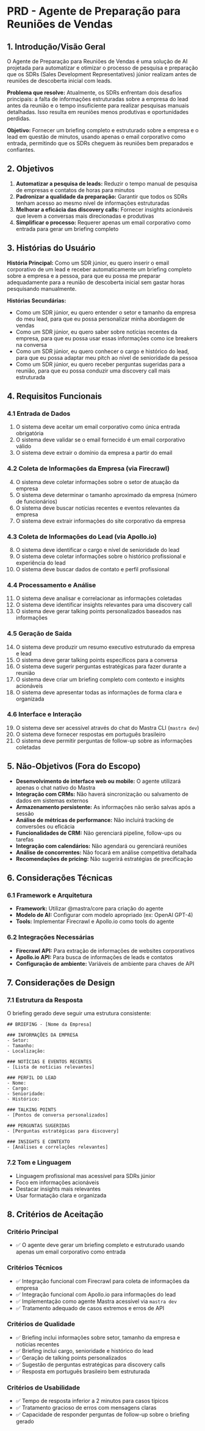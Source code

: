# PRD - Agente de Preparação para Reuniões de Vendas

## 1. Introdução/Visão Geral

O Agente de Preparação para Reuniões de Vendas é uma solução de AI projetada para automatizar e otimizar o processo de pesquisa e preparação que os SDRs (Sales Development Representatives) júnior realizam antes de reuniões de descoberta inicial com leads. 

**Problema que resolve:** Atualmente, os SDRs enfrentam dois desafios principais: a falta de informações estruturadas sobre a empresa do lead antes da reunião e o tempo insuficiente para realizar pesquisas manuais detalhadas. Isso resulta em reuniões menos produtivas e oportunidades perdidas.

**Objetivo:** Fornecer um briefing completo e estruturado sobre a empresa e o lead em questão de minutos, usando apenas o email corporativo como entrada, permitindo que os SDRs cheguem às reuniões bem preparados e confiantes.

## 2. Objetivos

1. **Automatizar a pesquisa de leads:** Reduzir o tempo manual de pesquisa de empresas e contatos de horas para minutos
2. **Padronizar a qualidade da preparação:** Garantir que todos os SDRs tenham acesso ao mesmo nível de informações estruturadas
3. **Melhorar a eficácia das discovery calls:** Fornecer insights acionáveis que levem a conversas mais direcionadas e produtivas
4. **Simplificar o processo:** Requerer apenas um email corporativo como entrada para gerar um briefing completo

## 3. Histórias do Usuário

**História Principal:**
Como um SDR júnior, eu quero inserir o email corporativo de um lead e receber automaticamente um briefing completo sobre a empresa e a pessoa, para que eu possa me preparar adequadamente para a reunião de descoberta inicial sem gastar horas pesquisando manualmente.

**Histórias Secundárias:**
- Como um SDR júnior, eu quero entender o setor e tamanho da empresa do meu lead, para que eu possa personalizar minha abordagem de vendas
- Como um SDR júnior, eu quero saber sobre notícias recentes da empresa, para que eu possa usar essas informações como ice breakers na conversa
- Como um SDR júnior, eu quero conhecer o cargo e histórico do lead, para que eu possa adaptar meu pitch ao nível de senioridade da pessoa
- Como um SDR júnior, eu quero receber perguntas sugeridas para a reunião, para que eu possa conduzir uma discovery call mais estruturada

## 4. Requisitos Funcionais

### 4.1 Entrada de Dados
1. O sistema deve aceitar um email corporativo como única entrada obrigatória
2. O sistema deve validar se o email fornecido é um email corporativo válido
3. O sistema deve extrair o domínio da empresa a partir do email

### 4.2 Coleta de Informações da Empresa (via Firecrawl)
4. O sistema deve coletar informações sobre o setor de atuação da empresa
5. O sistema deve determinar o tamanho aproximado da empresa (número de funcionários)
6. O sistema deve buscar notícias recentes e eventos relevantes da empresa
7. O sistema deve extrair informações do site corporativo da empresa

### 4.3 Coleta de Informações do Lead (via Apollo.io)
8. O sistema deve identificar o cargo e nível de senioridade do lead
9. O sistema deve coletar informações sobre o histórico profissional e experiência do lead
10. O sistema deve buscar dados de contato e perfil profissional

### 4.4 Processamento e Análise
11. O sistema deve analisar e correlacionar as informações coletadas
12. O sistema deve identificar insights relevantes para uma discovery call
13. O sistema deve gerar talking points personalizados baseados nas informações

### 4.5 Geração de Saída
14. O sistema deve produzir um resumo executivo estruturado da empresa e lead
15. O sistema deve gerar talking points específicos para a conversa
16. O sistema deve sugerir perguntas estratégicas para fazer durante a reunião
17. O sistema deve criar um briefing completo com contexto e insights acionáveis
18. O sistema deve apresentar todas as informações de forma clara e organizada

### 4.6 Interface e Interação
19. O sistema deve ser acessível através do chat do Mastra CLI (`mastra dev`)
20. O sistema deve fornecer respostas em português brasileiro
21. O sistema deve permitir perguntas de follow-up sobre as informações coletadas

## 5. Não-Objetivos (Fora do Escopo)

- **Desenvolvimento de interface web ou mobile:** O agente utilizará apenas o chat nativo do Mastra
- **Integração com CRMs:** Não haverá sincronização ou salvamento de dados em sistemas externos
- **Armazenamento persistente:** As informações não serão salvas após a sessão
- **Análise de métricas de performance:** Não incluirá tracking de conversões ou eficácia
- **Funcionalidades de CRM:** Não gerenciará pipeline, follow-ups ou tarefas
- **Integração com calendários:** Não agendará ou gerenciará reuniões
- **Análise de concorrentes:** Não focará em análise competitiva detalhada
- **Recomendações de pricing:** Não sugerirá estratégias de precificação

## 6. Considerações Técnicas

### 6.1 Framework e Arquitetura
- **Framework:** Utilizar @mastra/core para criação do agente
- **Modelo de AI:** Configurar com modelo apropriado (ex: OpenAI GPT-4)
- **Tools:** Implementar Firecrawl e Apollo.io como tools do agente

### 6.2 Integrações Necessárias
- **Firecrawl API:** Para extração de informações de websites corporativos
- **Apollo.io API:** Para busca de informações de leads e contatos
- **Configuração de ambiente:** Variáveis de ambiente para chaves de API

## 7. Considerações de Design

### 7.1 Estrutura da Resposta
O briefing gerado deve seguir uma estrutura consistente:
```
## BRIEFING - [Nome da Empresa]

### INFORMAÇÕES DA EMPRESA
- Setor: 
- Tamanho: 
- Localização: 

### NOTÍCIAS E EVENTOS RECENTES
- [Lista de notícias relevantes]

### PERFIL DO LEAD
- Nome: 
- Cargo: 
- Senioridade: 
- Histórico: 

### TALKING POINTS
- [Pontos de conversa personalizados]

### PERGUNTAS SUGERIDAS
- [Perguntas estratégicas para discovery]

### INSIGHTS E CONTEXTO
- [Análises e correlações relevantes]
```

### 7.2 Tom e Linguagem
- Linguagem profissional mas acessível para SDRs júnior
- Foco em informações acionáveis
- Destacar insights mais relevantes
- Usar formatação clara e organizada

## 8. Critérios de Aceitação

### Critério Principal
- ✅ O agente deve gerar um briefing completo e estruturado usando apenas um email corporativo como entrada

### Critérios Técnicos
- ✅ Integração funcional com Firecrawl para coleta de informações da empresa
- ✅ Integração funcional com Apollo.io para informações do lead
- ✅ Implementação como agente Mastra acessível via `mastra dev`
- ✅ Tratamento adequado de casos extremos e erros de API

### Critérios de Qualidade
- ✅ Briefing inclui informações sobre setor, tamanho da empresa e notícias recentes
- ✅ Briefing inclui cargo, senioridade e histórico do lead
- ✅ Geração de talking points personalizados
- ✅ Sugestão de perguntas estratégicas para discovery calls
- ✅ Resposta em português brasileiro bem estruturada

### Critérios de Usabilidade
- ✅ Tempo de resposta inferior a 2 minutos para casos típicos
- ✅ Tratamento gracioso de erros com mensagens claras
- ✅ Capacidade de responder perguntas de follow-up sobre o briefing gerado 